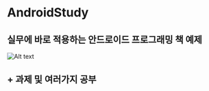 # AndroidStudy

## 실무에 바로 적용하는 안드로이드 프로그래밍 책 예제 
![Alt text](ykc415/AndroidStudy/book.jpg)
## + 과제 및 여러가지 공부
